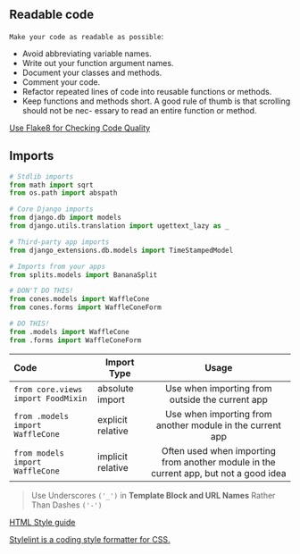  ## Readable code
 `Make your code as readable as possible`:
 - Avoid abbreviating variable names.
 - Write out your function argument names.
 - Document your classes and methods.
 - Comment your code.
 - Refactor repeated lines of code into reusable functions or methods.
 - Keep functions and methods short. A good rule of thumb is that scrolling should not be nec-
essary to read an entire function or method.

[Use Flake8 for Checking Code Quality](http://flake8.pycqa.org/en/latest/)

## Imports
```python
# Stdlib imports
from math import sqrt
from os.path import abspath

# Core Django imports
from django.db import models
from django.utils.translation import ugettext_lazy as _

# Third-party app imports
from django_extensions.db.models import TimeStampedModel

# Imports from your apps
from splits.models import BananaSplit
```

```python
# DON'T DO THIS!
from cones.models import WaffleCone
from cones.forms import WaffleConeForm

# DO THIS!
from .models import WaffleCone
from .forms import WaffleConeForm
```

| Code | Import Type | Usage |
|:-|-|:-:|
|`from core.views import FoodMixin`|absolute import|Use when importing from outside the current app
|`from .models import WaffleCone`|explicit relative|Use when importing from another module in the current app|
|`from models import WaffleCone`|implicit relative|Often used when importing from another module in the current app, but not a good idea


> Use Underscores `('_')` in **Template Block and URL Names** Rather Than Dashes `('-')`

[HTML Style guide](http://codeguide.co/)

[Stylelint is a coding style formatter for CSS.](https://stylelint.io/)

